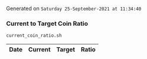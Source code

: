 Generated on `Saturday 25-September-2021 at 11:34:40`

### Current to Target Coin Ratio
`current_coin_ratio.sh`

Date|Current|Target|Ratio
---|---|---|---
